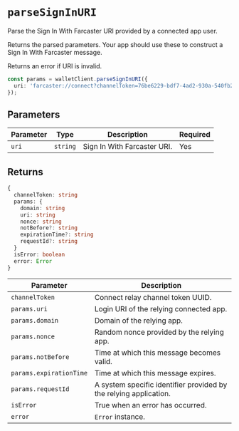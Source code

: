 # `parseSignInURI`

Parse the Sign In With Farcaster URI provided by a connected app user.

Returns the parsed parameters. Your app should use these to construct a Sign In With Farcaster message.

Returns an error if URI is invalid.

```ts
const params = walletClient.parseSignInURI({
  uri: 'farcaster://connect?channelToken=76be6229-bdf7-4ad2-930a-540fb2de1e08&nonce=ESsxs6MaFio7OvqWb&siweUri=https%3A%2F%2Fexample.com%2Flogin&domain=example.com',
});
```

## Parameters

| Parameter | Type     | Description                 | Required |
| --------- | -------- | --------------------------- | -------- |
| `uri`     | `string` | Sign In With Farcaster URI. | Yes      |

## Returns

```ts
{
  channelToken: string
  params: {
    domain: string
    uri: string
    nonce: string
    notBefore?: string
    expirationTime?: string
    requestId?: string
  }
  isError: boolean
  error: Error
}
```

| Parameter               | Description                                                       |
| ----------------------- | ----------------------------------------------------------------- |
| `channelToken`          | Connect relay channel token UUID.                                 |
| `params.uri`            | Login URI of the relying connected app.                           |
| `params.domain`         | Domain of the relying app.                                        |
| `params.nonce`          | Random nonce provided by the relying app.                         |
| `params.notBefore`      | Time at which this message becomes valid.                         |
| `params.expirationTime` | Time at which this message expires.                               |
| `params.requestId`      | A system specific identifier provided by the relying application. |
| `isError`               | True when an error has occurred.                                  |
| `error`                 | `Error` instance.                                                 |
